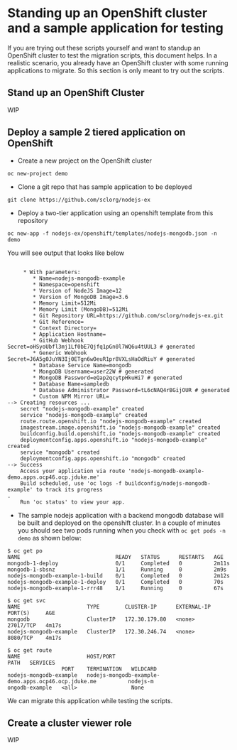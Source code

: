 # Standing up an OpenShift cluster and a sample application for testing

If you are trying out these scripts yourself and want to standup an OpenShift cluster to test the migration scripts, this document helps. In a realistic scenario, you already have an OpenShift cluster with some running applications to migrate. So this section is only meant to try out the scripts.

## Stand up an OpenShift Cluster

WIP

## Deploy a sample 2 tiered application on OpenShift 

* Create a new project on the OpenShift cluster

```
oc new-project demo
```
* Clone a git repo that has sample application to be deployed

```
git clone https://github.com/sclorg/nodejs-ex
```

* Deploy a two-tier application using an openshift template from this repository

```
oc new-app -f nodejs-ex/openshift/templates/nodejs-mongodb.json -n demo
```
You will see output that looks like below

```

     * With parameters:
        * Name=nodejs-mongodb-example
        * Namespace=openshift
        * Version of NodeJS Image=12
        * Version of MongoDB Image=3.6
        * Memory Limit=512Mi
        * Memory Limit (MongoDB)=512Mi
        * Git Repository URL=https://github.com/sclorg/nodejs-ex.git
        * Git Reference=
        * Context Directory=
        * Application Hostname=
        * GitHub Webhook Secret=oHSyoUbfl3mj1Lf0bE7Qjfq1pGn0l7WQ6u4tUUL3 # generated
        * Generic Webhook Secret=J6A5g0JuYN3Ij0ETgn6wOeuR1pr8VXLsHaOdRiuY # generated
        * Database Service Name=mongodb
        * MongoDB Username=user22W # generated
        * MongoDB Password=eQap2qcytpHkuHi7 # generated
        * Database Name=sampledb
        * Database Administrator Password=tL6cNAQ4rBGijOUR # generated
        * Custom NPM Mirror URL=
--> Creating resources ...
    secret "nodejs-mongodb-example" created
    service "nodejs-mongodb-example" created
    route.route.openshift.io "nodejs-mongodb-example" created
    imagestream.image.openshift.io "nodejs-mongodb-example" created
    buildconfig.build.openshift.io "nodejs-mongodb-example" created
    deploymentconfig.apps.openshift.io "nodejs-mongodb-example" created
    service "mongodb" created
    deploymentconfig.apps.openshift.io "mongodb" created
--> Success
    Access your application via route 'nodejs-mongodb-example-demo.apps.ocp46.ocp.jduke.me' 
    Build scheduled, use 'oc logs -f buildconfig/nodejs-mongodb-example' to track its progress
.
    Run 'oc status' to view your app.
```

* The sample nodejs application with a backend mongodb database will be built and deployed on the openshift cluster. In a couple of minutes you should see two pods running when you check with `oc get pods -n demo` as shown below:

```
$ oc get po
NAME                              READY   STATUS      RESTARTS   AGE
mongodb-1-deploy                  0/1     Completed   0          2m11s
mongodb-1-sbsnz                   1/1     Running     0          2m9s
nodejs-mongodb-example-1-build    0/1     Completed   0          2m12s
nodejs-mongodb-example-1-deploy   0/1     Completed   0          70s
nodejs-mongodb-example-1-rrr48    1/1     Running     0          67s

$ oc get svc
NAME                     TYPE        CLUSTER-IP      EXTERNAL-IP   PORT(S)     AGE
mongodb                  ClusterIP   172.30.179.80   <none>        27017/TCP   4m17s
nodejs-mongodb-example   ClusterIP   172.30.246.74   <none>        8080/TCP    4m17s

$ oc get route
NAME                     HOST/PORT                                             PATH   SERVICES
                 PORT    TERMINATION   WILDCARD
nodejs-mongodb-example   nodejs-mongodb-example-demo.apps.ocp46.ocp.jduke.me          nodejs-m
ongodb-example   <all>                 None

```
We can migrate this application while testing the scripts.

## Create a cluster viewer role

WIP